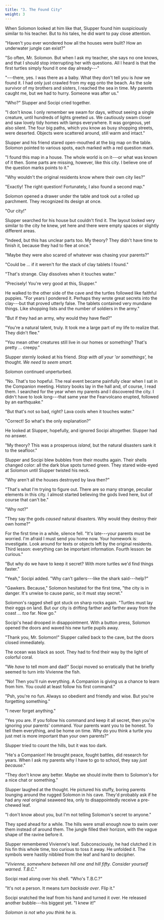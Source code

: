 ```yaml
---
title: "3. The Found City"
weight: 3
---
```


When Solomon looked at him like that, Slupper found him suspiciously similar to his teacher. But to _his_ tales, he did want to pay close attention. 

"Haven't you ever wondered how all the houses were built? How an underwater jungle can exist?"

"So often, Mr. Solomon. But when I ask my teacher, she says no one knows, and that I should stop interrupting her with questions. All I heard is that the first turtles simply found it one day already---"

"---there, yes. I was there as a baby. What they don't tell you is _how_ we found it. I had only just crawled from my egg onto the beach. As the sole survivor of my brothers and sisters, I reached the sea in time. My parents caught me, but we had to hurry. Someone was after us."

"Who?" Slupper and Socipi cried together.

"I don't know. I only remember we swam for days, without seeing a single creature, until hundreds of lights greeted us. We cautiously swam closer and saw lovely tidy homes with lamps everywhere. It was gorgeous, yet also silent. The four big paths, which you know as busy shopping streets, were deserted. Objects were scattered around, still warm and intact."

Slupper and his friend stared open-mouthed at the big map on the table. Solomon pointed to various spots, each marked with a red question mark.

"I found this map in a house. The whole world is on it---or what was known of it then. Some parts are missing, however, like this city. I believe one of the question marks points to it."

"Why wouldn't the original residents know where their own city lies?"

"Exactly! The right question! Fortunately, I also found a second map."

Solomon opened a drawer under the table and took out a rolled up parchment. They recognized its design at once.

"Our city!" 

Slupper searched for his house but couldn't find it. The layout looked very similar to the city he knew, yet here and there were empty spaces or slightly different areas.

"Indeed, but this has unclear parts too. My theory? They didn't have time to finish it, because they had to flee at once."

"Maybe they were also scared of whatever was chasing your parents?"

"Could be ... if it weren't for the stack of clay tablets I found."

"That's strange. Clay dissolves when it touches water."

"Precisely! You're very good at this, Slupper."

He walked to the other side of the cave and the turtles followed like faithful puppies. "For years I pondered it. Perhaps they wrote great secrets into the clay---but that proved utterly false. The tablets contained very mundane things. Like shopping lists and the number of soldiers in the army."

"But if they had an army, why would they have fled?"

"You're a natural talent, truly. It took me a large part of my life to realize that. They didn't flee."

"You mean other creatures still live in our homes or something? That's pretty ... creepy."

Slupper sternly looked at his friend. _Stop with all your 'or somethings',_ he thought. _We need to seem smart._ 

Solomon continued unperturbed.

"No. That's too hopeful. The real event became painfully clear when I sat in the Companion meeting. History books lay in the hall and, of course, I read them. I searched for the year when my parents and I discovered the city. I didn't have to look long---that same year the Fearvolcano erupted, followed by an earthquake."

"But that's not so bad, right? Lava cools when it touches water."

"Correct! So what's the only explanation?" 

He looked at Slupper, hopefully, and ignored Socipi altogether. Slupper had no answer.

"My theory? This was a prosperous _island_, but the natural disasters sank it to the seafloor."

Slupper and Socipi blew bubbles from their mouths again. Their shells changed color: all the dark blue spots turned green. They stared wide-eyed at Solomon until Slupper twisted his neck. 

"Why aren't all the houses destroyed by lava then?"

"That's what I'm trying to figure out. There are so many strange, peculiar elements in this city. I almost started believing the gods lived here, but of course that can't be."

"Why not?"

"They say the gods _caused_ natural disasters. Why would they destroy their own home?"

For the first time in a while, silence fell. "It's late---your parents must be worried. I'm afraid I must send you home now. Your homework is: investigate. Look around for texts or objects left by the original residents. Third lesson: everything can be important information. Fourth lesson: be curious."

"But why do we have to keep it secret? With more turtles we'd find things faster."

"Yeah," Socipi added. "Why can't gallers---like the shark said---help?"

"Gawkers. Because," Solomon hesitated for the first time, "the city is in danger. It's unwise to cause panic, so it must stay secret."

Solomon's ragged shell got stuck on sharp rocks again. "Turtles must lay their eggs on land. But our city is drifting farther and farther away from the coast ... _too_ far. Now go."

Socipi's head drooped in disappointment. With a button press, Solomon opened the doors and waved his new turtle pupils away.

"Thank you, Mr. Solomon!" Slupper called back to the cave, but the doors closed immediately. 

The ocean was black as soot. They had to find their way by the light of colorful coral.

"We _have_ to tell mom and dad!" Socipi moved so erratically that he briefly seemed to turn into Vivienne the fish.

"No! Then you'll ruin everything. A Companion is giving us a chance to learn from him. You could at least follow his first command."

"Psh, you're no fun. Always so obedient and friendly and wise. But you're forgetting something."

"I never forget anything."

"Yes you are. If you follow his command and keep it all secret, then you're ignoring your parents' command. Your parents want you to be honest. To tell them everything, and be home on time. Why do you think a turtle you just met is more important than your own parents?"

Slupper tried to count the hills, but it was too dark. 

"He's a Companion! He brought peace, fought battles, did research for years. When I ask my parents why I have to go to school, they say _just because_."

"They don't know any better. Maybe we should invite them to Solomon's for a nice chat or something."

Slupper laughed at the thought. He pictured his stuffy, boring parents lounging around the rugged Solomon in his cave. They'd probably ask if he had any _real_ original seaweed tea, only to disappointedly receive a pre-chewed leaf.

"I don't know about you, but I'm not telling Solomon's secret to anyone."

They sped ahead for a while. The hills were small enough now to swim over them instead of around them. The jungle filled their horizon, with the vague shape of the ravine before it.

Slupper remembered Vivienne's leaf. Subconsciously, he had clutched it in his fin this whole time, too curious to toss it away. He unfolded it. The symbols were hastily nibbled from the leaf and hard to decipher.

"_Vivienne, somewhere between hill one and hill fifty. Consider yourself warned. T.B.C._"

Socipi read along over his shell. "Who's T.B.C.?"

"It's not a person. It means _turn backside over_. Flip it."

Socipi snatched the leaf from his hand and turned it over. He released another bubble---his biggest yet. "I knew it!"

_Solomon is not who you think he is._
